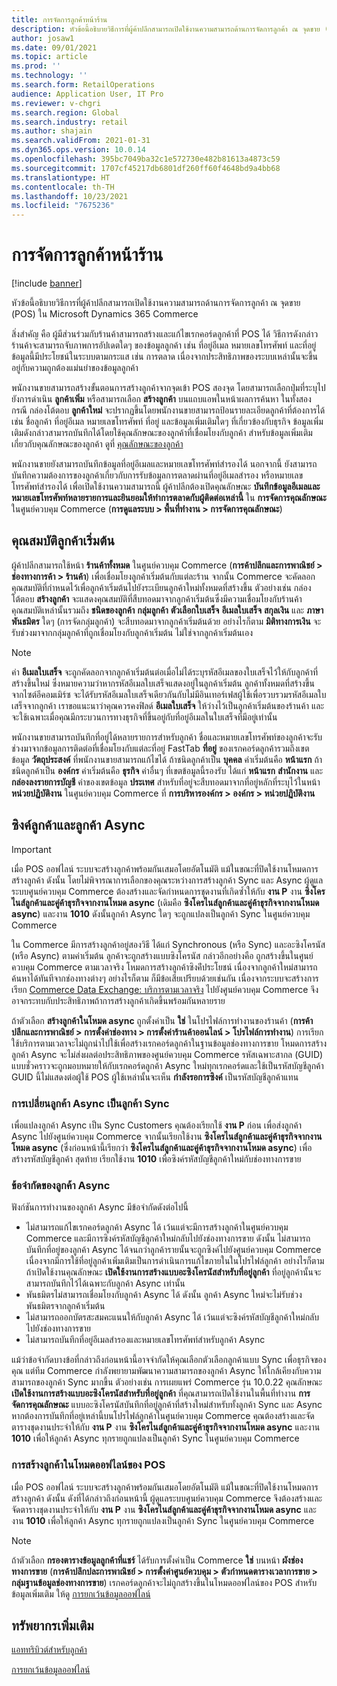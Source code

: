 ```yaml
---
title: การจัดการลูกค้าหน้าร้าน
description: หัวข้อนี้อธิบายวิธีการที่ผู้ค้าปลีกสามารถเปิดใช้งานความสามารถด้านการจัดการลูกค้า ณ จุดขาย (POS) ใน Microsoft Dynamics 365 Commerce
author: josaw1
ms.date: 09/01/2021
ms.topic: article
ms.prod: ''
ms.technology: ''
ms.search.form: RetailOperations
audience: Application User, IT Pro
ms.reviewer: v-chgri
ms.search.region: Global
ms.search.industry: retail
ms.author: shajain
ms.search.validFrom: 2021-01-31
ms.dyn365.ops.version: 10.0.14
ms.openlocfilehash: 395bc7049ba32c1e572730e482b81613a4873c59
ms.sourcegitcommit: 1707cf45217db6801df260ff60f4648bd9a4bb68
ms.translationtype: HT
ms.contentlocale: th-TH
ms.lasthandoff: 10/23/2021
ms.locfileid: "7675236"
---
```

# <a name="customer-management-in-stores"></a>การจัดการลูกค้าหน้าร้าน

[!include [banner](includes/banner.md)]

หัวข้อนี้อธิบายวิธีการที่ผู้ค้าปลีกสามารถเปิดใช้งานความสามารถด้านการจัดการลูกค้า ณ จุดขาย (POS) ใน Microsoft Dynamics 365 Commerce

สิ่งสำคัญ คือ ผู้มีส่วนร่วมกับร้านค้าสามารถสร้างและแก้ไขเรกคอร์ดลูกค้าที่ POS ได้ วิธีการดังกล่าว ร้านค้าจะสามารถจับภาพการอัปเดตใดๆ ของข้อมูลลูกค้า เช่น ที่อยู่อีเมล หมายเลขโทรศัพท์ และที่อยู่ ข้อมูลนี้มีประโยชน์ในระบบตามกระแส เช่น การตลาด เนื่องจากประสิทธิภาพของระบบเหล่านั้นจะขึ้นอยู่กับความถูกต้องแม่นยําของข้อมูลลูกค้า

พนักงานขายสามารถสร้างขั้นตอนการสร้างลูกค้าจากจุดเข้า POS สองจุด โดยสามารถเลือกปุ่มที่ระบุไปยังการดําเนิน **ลูกค้าเพิ่ม** หรือสามารถเลือก **สร้างลูกค้า** บนแถบแอพในหน้าผลการค้นหา ในทั้งสองกรณี กล่องโต้ตอบ **ลูกค้าใหม่** จะปรากฏขึ้นโดยพนักงานขายสามารถป้อนรายละเอียดลูกค้าที่ต้องการได้ เช่น ชื่อลูกค้า ที่อยู่อีเมล หมายเลขโทรศัพท์ ที่อยู่ และข้อมูลเพิ่มเติมใดๆ ที่เกี่ยวข้องกับธุรกิจ ข้อมูลเพิ่มเติมดังกล่าวสามารถบันทึกได้โดยใช้คุณลักษณะของลูกค้าที่เชื่อมโยงกับลูกค้า สำหรับข้อมูลเพิ่มเติมเกี่ยวกับคุณลักษณะของลูกค้า ดูที่ [คุณลักษณะของลูกค้า](dev-itpro/customer-attributes.md)

พนักงานขายยังสามารถบันทึกข้อมูลที่อยู่อีเมลและหมายเลขโทรศัพท์สำรองได้ นอกจากนี้ ยังสามารถบันทึกความต้องการของลูกค้าเกี่ยวกับการรับข้อมูลการตลาดผ่านที่อยู่อีเมลสำรอง หรือหมายเลขโทรศัพท์สำรองได้ เพื่อเปิดใช้งานความสามารถนี้ ผู้ค้าปลีกต้องเปิดคุณลักษณะ **บันทึกข้อมูลอีเมลและหมายเลขโทรศัพท์หลายรายการและยินยอมให้ทำการตลาดกับผู้ติดต่อเหล่านี้** ใน **การจัดการคุณลักษณะ** ในศูนย์ควบคุม Commerce (**การดูแลระบบ \> พื้นที่ทำงาน \> การจัดการคุณลักษณะ**)

## <a name="default-customer-properties"></a>คุณสมบัติลูกค้าเริ่มต้น

ผู้ค้าปลีกสามารถใช้หน้า **ร้านค้าทั้งหมด** ในศูนย์ควบคุม Commerce (**การค้าปลึกและการพาณิชย์ \> ช่องทางการค้า \> ร้านค้า**) เพื่อเชื่อมโยงลูกค้าเริ่มต้นกับแต่ละร้าน จากนั้น Commerce จะคัดลอกคุณสมบัติที่กําหนดไว้เพื่อลูกค้าเริ่มต้นไปยังระเบียนลูกค้าใหม่ทั้งหมดที่สร้างขึ้น ตัวอย่างเช่น กล่องโต้ตอบ **สร้างลูกค้า** จะแสดงคุณสมบัติที่สืบทอดมาจากลูกค้าเริ่มต้นซึ่งมีความเชื่อมโยงกับร้านค้า คุณสมบัติเหล่านั้นรวมถึง **ชนิดของลูกค้า** **กลุ่มลูกค้า** **ตัวเลือกใบเสร็จ** **อีเมลใบเสร็จ** **สกุลเงิน** และ **ภาษา** **พันธมิตร** ใดๆ (การจัดกลุ่มลูกค้า) จะสืบทอดมาจากลูกค้าเริ่มต้นด้วย อย่างไรก็ตาม **มิติทางการเงิน** จะรับช่วงมาจากกลุ่มลูกค้าที่ถูกเชื่อมโยงกับลูกค้าเริ่มต้น ไม่ใช่จากลูกค้าเริ่มต้นเอง

> [!NOTE]
> ค่า **อีเมลใบเสร็จ** จะถูกคัดลอกจากลูกค้าเริ่มต้นต่อเมื่อไม่ได้ระบุรหัสอีเมลของใบเสร็จไว้ให้กับลูกค้าที่สร้างขึ้นใหม่ ซึ่งหมายความว่าหากรหัสอีเมลใบเสร็จแสดงอยู่ในลูกค้าเริ่มต้น ลูกค้าทั้งหมดที่สร้างขึ้นจากไซต์อีคอมเมิร์ซ จะได้รับรหัสอีเมลใบเสร็จเดียวกันกับไม่มีอินเทอร์เฟสผู้ใช้เพื่อรวบรวมรหัสอีเมลใบเสร็จจากลูกค้า เราขอแนะนาว่าคุณควรคงฟิลด์ **อีเมลใบเสร็จ** ให้ว่างไว้เป็นลูกค้าเริ่มต้นของร้านค้า และจะใช้เฉพาะเมื่อคุณมีกระบวนการทางธุรกิจที่ขึ้นอยู่กับที่อยู่อีเมลในใบเสร็จที่มีอยู่เท่านั้น 

พนักงานขายสามารถบันทึกที่อยู่ได้หลายรายการสำหรับลูกค้า ชื่อและหมายเลขโทรศัพท์ของลูกค้าจะรับช่วงมาจากข้อมูลการติดต่อที่เชื่อมโยงกับแต่ละที่อยู่ FastTab **ที่อยู่** ของเรกคอร์ดลูกค้ารวมถึงเขตข้อมูล **วัตถุประสงค์** ที่พนักงานขายสามารถแก้ไขได้ ถ้าชนิดลูกค้าเป็น **บุคคล** ค่าเริ่มต้นคือ **หน้าแรก** ถ้าชนิดลูกค้าเป็น **องค์กร** ค่าเริ่มต้นคือ **ธุรกิจ** ค่าอื่นๆ ที่เขตข้อมูลนี้รองรับ ได้แก่ **หน้าแรก** **สำนักงาน** และ **กล่องลงรายการบัญชี** ค่าของเขตข้อมูล **ประเทศ** สำหรับที่อยู่จะสืบทอดมาจากที่อยู่หลักที่ระบุไว้ในหน้า **หน่วยปฏิบัติงาน** ในศูนย์ควบคุม Commerce ที่ **การบริหารองค์กร \> องค์กร \> หน่วยปฏิบัติงาน**

## <a name="sync-customers-and-async-customers"></a>ซิงค์ลูกค้าและลูกค้า Async

> [!IMPORTANT]
> เมื่อ POS ออฟไลน์ ระบบจะสร้างลูกค้าพร้อมกันเสมอโดยอัตโนมัติ แม้ในขณะที่ปิดใช้งานโหมดการสร้างลูกค้า ดังนั้น โดยไม่พิจารณาการเลือกของคุณระหว่างการสร้างลูกค้า Sync และ Async ผู้ดูแลระบบศูนย์ควบคุม Commerce ต้องสร้างและจัดกำหนดการชุดงานที่เกิดซ้ำให้กับ **งาน P** งาน **ซิงโครไนส์ลูกค้าและคู่ค้าธุรกิจจากงานโหมด async** (เดิมคือ **ซิงโครไนส์ลูกค้าและคู่ค้าธุรกิจจากงานโหมด async**) และงาน **1010** ดังนั้นลูกค้า Async ใดๆ จะถูกแปลงเป็นลูกค้า Sync ในศูนย์ควบคุม Commerce

ใน Commerce มีการสร้างลูกค้าอยู่สองวิธี ได้แก่ Synchronous (หรือ Sync) และอะซิงโครนัส (หรือ Async) ตามค่าเริ่มต้น ลูกค้าจะถูกสร้างแบบซิงโครนัส กล่าวอีกอย่างคือ ถูกสร้างขึ้นในศูนย์ควบคุม Commerce ตามเวลาจริง โหมดการสร้างลูกค้าซิงค์ีประโยชน์ เนื่องจากลูกค้าใหม่สามารถค้นหาได้ทันทีจากช่องทางต่างๆ อย่างไรก็ตาม ก็มีข้อเสียเปรียบด้วยเช่นกัน เนื่องจากระบบจะสร้างการเรียก [Commerce Data Exchange: บริการตามเวลาจริง](dev-itpro/define-retail-channel-communications-cdx.md#realtime-service) ไปยังศูนย์ควบคุม Commerce จึงอาจกระทบกับประสิทธิภาพถ้าการสร้างลูกค้าเกิดขึ้นพร้อมกันหลายราย

ถ้าตัวเลือก **สร้างลูกค้าในโหมด async** ถูกตั้งค่าเป็น **ใช่** ในโปรไฟล์การทำงานของร้านค้า (**การค้าปลีกและการพาณิชย์ \> การตั้งค่าช่องทาง \> การตั้งค่าร้านค้าออนไลน์ \> โปรไฟล์การทำงาน**) การเรียกใช้บริการตามเวลาจะไม่ถูกนำไปใช้เพื่อสร้างเรกคอร์ดลูกค้าในฐานข้อมูลช่องทางการขาย โหมดการสร้างลูกค้า Async จะไม่ส่งผลต่อประสิทธิภาพของศูนย์ควบคุม Commerce รหัสเฉพาะสากล (GUID) แบบชั่วคราวจะถูกมอบหมายให้กับเรกคอร์ดลูกค้า Async ใหม่ทุกเรกคอร์ดและใช้เป็นรหัสบัญชีลูกค้า GUID นี้ไม่แสดงต่อผู้ใช้ POS ผู้ใช้เหล่านั้นจะเห็น **กำลังรอการซิงค์** เป็นรหัสบัญชีลูกค้าแทน 

### <a name="convert-async-customers-to-sync-customers"></a>การเปลี่ยนลูกค้า Async เป็นลูกค้า Sync 

เพื่อแปลงลูกค้า Async เป็น Sync Customers คุณต้องเรียกใช้ **งาน P** ก่อน เพื่อส่งลูกค้า Async ไปยังศูนย์ควบคุม Commerce จากนั้นเรียกใช้งาน **ซิงโครไนส์ลูกค้าและคู่ค้าธุรกิจจากงานโหมด async** (ซึ่งก่อนหน้านี้เรียกว่า **ซิงโครไนส์ลูกค้าและคู่ค้าธุรกิจจากงานโหมด async**) เพื่อสร้างรหัสบัญชีลูกค้า สุดท้าย เรียกใช้งาน **1010** เพื่อซิงค์รหัสบัญชีลูกค้าใหม่กับช่องทางการขาย

### <a name="async-customer-limitations"></a>ข้อจํากัดของลูกค้า Async

ฟังก์ชันการทำงานของลูกค้า Async มีข้อจํากัดดังต่อไปนี้

- ไม่สามารถแก้ไขเรกคอร์ดลูกค้า Async ได้ เว้นแต่จะมีการสร้างลูกค้าในศูนย์ควบคุม Commerce และมีการซิงค์รหัสบัญชีลูกค้าใหม่กลับไปยังช่องทางการขาย ดังนั้น ไม่สามารถบันทึกที่อยู่ของลูกค้า Async ได้จนกว่าลูกค้ารายนั้นจะถูกซิงค์ไปยังศูนย์ควบคุม Commerce เนื่องจากมีการใช้ที่อยู่ลูกค้าเพิ่มเติมเป็นการดําเนินการแก้ไขภายในในโปรไฟล์ลูกค้า อย่างไรก็ตาม ถ้าเปิดใช้งานคุณลักษณะ **เปิดใช้งานการสร้างแบบอะซิงโครนัสสำหรับที่อยู่ลูกค้า** ที่อยู่ลูกค้านั้นจะสามารถบันทึกไว้ได้เฉพาะกับลูกค้า Async เท่านั้น
- พันธมิตรไม่สามารถเชื่อมโยงกับลูกค้า Async ได้ ดังนั้น ลูกค้า Async ใหม่จะไม่รับช่วงพันธมิตรจากลูกค้าเริ่มต้น
- ไม่สามารถออกบัตรสะสมคะแนนให้กับลูกค้า Async ได้ เว้นแต่จะซิงค์รหัสบัญชีลูกค้าใหม่กลับไปยังช่องทางการขาย
- ไม่สามารถบันทึกที่อยู่อีเมลสำรองและหมายเลขโทรศัพท์สำหรับลูกค้า Async

แม้ว่าข้อจํากัดบางข้อที่กล่าวถึงก่อนหน้านี้อาจจํากัดให้คุณเลือกตัวเลือกลูกค้าแบบ Sync เพื่อธุรกิจของคุณ แต่ทีม Commerce กำลังพยายามพัฒนาความสามารถของลูกค้า Async ให้ใกล้เคียงกับความสามารถของลูกค้า Sync มากขึ้น ตัวอย่างเช่น การเผยแพร่ Commerce รุ่น 10.0.22 คุณลักษณะ **เปิดใช้งานการสร้างแบบอะซิงโครนัสสำหรับที่อยู่ลูกค้า** ที่คุณสามารถเปิดใช้งานในพื้นที่ทำงาน **การจัดการคุณลักษณะ** แบบอะซิงโครนัสบันทึกที่อยู่ลูกค้าที่สร้างใหม่สำหรับทั้งลูกค้า Sync และ Async หากต้องการบันทึกที่อยู่เหล่านี้บนโปรไฟล์ลูกค้าในศูนย์ควบคุม Commerce คุณต้องสร้างและจัดตารางชุดงานประจำให้กับ **งาน P** งาน **ซิงโครไนส์ลูกค้าและคู่ค้าธุรกิจจากงานโหมด async** และงาน **1010** เพื่อให้ลูกค้า Async ทุกรายถูกแปลงเป็นลูกค้า Sync ในศูนย์ควบคุม Commerce

### <a name="customer-creation-in-pos-offline-mode"></a>การสร้างลูกค้าในโหมดออฟไลน์ของ POS

เมื่อ POS ออฟไลน์ ระบบจะสร้างลูกค้าพร้อมกันเสมอโดยอัตโนมัติ แม้ในขณะที่ปิดใช้งานโหมดการสร้างลูกค้า ดังนั้น ดังที่ได้กล่าวถึงก่อนหน้านี้ ผู้ดูแลระบบศูนย์ควบคุม Commerce จึงต้องสร้างและจัดตารางชุดงานประจำให้กับ **งาน P** งาน **ซิงโครไนส์ลูกค้าและคู่ค้าธุรกิจจากงานโหมด async** และงาน **1010** เพื่อให้ลูกค้า Async ทุกรายถูกแปลงเป็นลูกค้า Sync ในศูนย์ควบคุม Commerce

> [!NOTE]
> ถ้าตัวเลือก **กรองตารางข้อมูลลูกค้าที่แชร์** ได้รับการตั้งค่าเป็น Commerce **ใช่** บนหน้า **ผังช่องทางการขาย** (**การค้าปลึกปละการพาณิชย์ \> การตั้งค่าศูนย์ควบคุม \> ตัวกำหนดตารางเวลาการขาย \> กลุ่มฐานข้อมูลช่องทางการขาย**) เรกคอร์ดลูกค้าจะไม่ถูกสร้างขึ้นในโหมดออฟไลน์ของ POS สำหรับข้อมูลเพิ่มเติม ให้ดู [การยกเว้นข้อมูลออฟไลน์](dev-itpro/implementation-considerations-cdx.md#offline-data-exclusion)

## <a name="additional-resources"></a>ทรัพยากรเพิ่มเติม

[แอททริบิวต์สำหรับลูกค้า](dev-itpro/customer-attributes.md)

[การยกเว้นข้อมูลออฟไลน์](dev-itpro/implementation-considerations-cdx.md#offline-data-exclusion)
